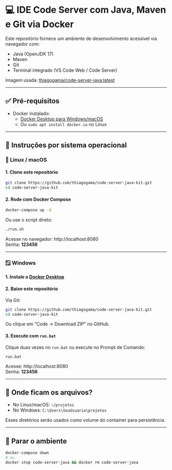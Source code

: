 # 💻 IDE Code Server com Java, Maven e Git via Docker

Este repositório fornece um ambiente de desenvolvimento acessível via navegador com:

- Java (OpenJDK 17)
- Maven
- Git
- Terminal integrado (VS Code Web / Code Server)

Imagem usada: [thiagogama/code-server-java:latest](https://hub.docker.com/r/thiagogama/code-server-java)

---

## ✅ Pré-requisitos

- Docker instalado:
  - [Docker Desktop para Windows/macOS](https://www.docker.com/products/docker-desktop)
  - Ou `sudo apt install docker.io` no Linux

---

## 🚀 Instruções por sistema operacional

### 🐧 Linux / macOS

#### 1. Clone este repositório

```bash
git clone https://github.com/thiagogama/code-server-java-kit.git
cd code-server-java-kit
```

#### 2. Rode com Docker Compose

```bash
docker-compose up -d
```

Ou use o script direto:

```bash
./run.sh
```

Acesse no navegador: http://localhost:8080  
Senha: **123456**

---

### 🪟 Windows

#### 1. Instale o [Docker Desktop](https://www.docker.com/products/docker-desktop)

#### 2. Baixe este repositório

Via Git:

```bash
git clone https://github.com/thiagogama/code-server-java-kit.git
cd code-server-java-kit
```

Ou clique em “Code → Download ZIP” no GitHub.

#### 3. Execute com `run.bat`

Clique duas vezes no `run.bat` ou execute no Prompt de Comando:

```
run.bat
```

Acesse: http://localhost:8080  
Senha: **123456**

---

## 📁 Onde ficam os arquivos?

- No Linux/macOS: `~/projetos`
- No Windows: `C:\Users\SeuUsuario\projetos`

Esses diretórios serão usados como volume do container para persistência.

---

## 🛑 Parar o ambiente

```bash
docker-compose down
# ou
docker stop code-server-java && docker rm code-server-java
```
